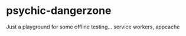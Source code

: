 psychic-dangerzone
==================

Just a playground for some offline testing... service workers, appcache

